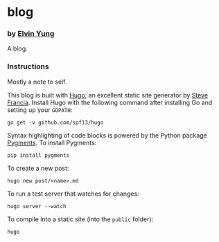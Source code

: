 # blog
### by [Elvin Yung](https://github.com/elvinyung)
A blog.


### Instructions
Mostly a note to self.

This blog is built with [Hugo](http://gohugo.io/), an excellent static site generator by [Steve Francia](http://spf13.com/). Install Hugo with the following command after installing Go and setting up your `GOPATH`:
```
go get -v github.com/spf13/hugo
```

Syntax highlighting of code blocks is powered by the Python package [Pygments](http://pygments.org/). To install Pygments:

```
pip install pygments
```

To create a new post:
```
hugo new post/<name>.md
```

To run a test server that watches for changes:
```
hugo server --watch
```

To compile into a static site (into the `public` folder):
```
hugo
```
